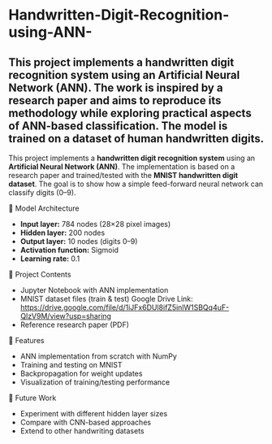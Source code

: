# Handwritten-Digit-Recognition-using-ANN-
This project implements a handwritten digit recognition system using an Artificial Neural Network (ANN). The work is inspired by a research paper and aims to reproduce its methodology while exploring practical aspects of ANN-based classification. The model is trained on a dataset of human handwritten digits.
---
This project implements a **handwritten digit recognition system** using an **Artificial Neural Network (ANN)**.
The implementation is based on a research paper and trained/tested with the **MNIST handwritten digit dataset**. The goal is to show how a simple feed-forward neural network can classify digits (0–9).

🧠 Model Architecture

* **Input layer:** 784 nodes (28×28 pixel images)
* **Hidden layer:** 200 nodes
* **Output layer:** 10 nodes (digits 0–9)
* **Activation function:** Sigmoid
* **Learning rate:** 0.1

📂 Project Contents

* Jupyter Notebook with ANN implementation
* MNIST dataset files (train & test)
    Google Drive Link: https://drive.google.com/file/d/1iJFx6DUl8ifZ5inlW1SBQq4uF-QlzV9M/view?usp=sharing
* Reference research paper (PDF)

🚀 Features

* ANN implementation from scratch with NumPy
* Training and testing on MNIST
* Backpropagation for weight updates
* Visualization of training/testing performance

🎯 Future Work

* Experiment with different hidden layer sizes
* Compare with CNN-based approaches
* Extend to other handwriting datasets
